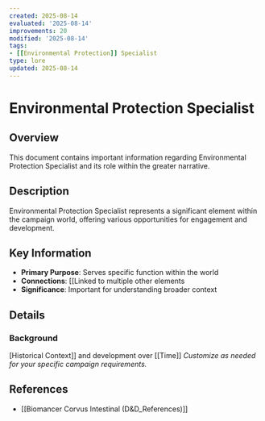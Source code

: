 ```yaml
---
created: 2025-08-14
evaluated: '2025-08-14'
improvements: 20
modified: '2025-08-14'
tags:
- [[Environmental Protection]] Specialist
type: lore
updated: 2025-08-14
---
```


# Environmental Protection Specialist

## Overview
This document contains important information regarding Environmental Protection Specialist and its role within the greater narrative.

## Description
Environmental Protection Specialist represents a significant element within the campaign world, offering various opportunities for engagement and development.

## Key Information
- **Primary Purpose**: Serves specific function within the world
- **Connections**: [[Linked to multiple other elements
- **Significance**: Important for understanding broader context

## Details
### Background
[Historical Context]] and development over [[Time]]
*Customize as needed for your specific campaign requirements.*

## References

- [[Biomancer Corvus Intestinal (D&D_References)]]
